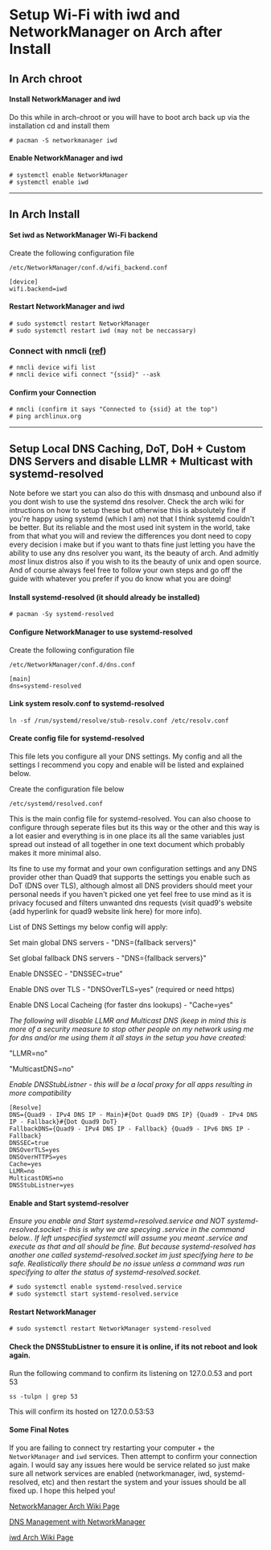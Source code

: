 # Setup Wi-Fi with iwd and NetworkManager on Arch after Install

## In Arch chroot

#### Install NetworkManager and iwd

Do this while in arch-chroot or you will have to boot arch back up via the installation cd and install them

```
# pacman -S networkmanager iwd
```

#### Enable NetworkManager and iwd

```
# systemctl enable NetworkManager
# systemctl enable iwd
```

---

## In Arch Install

#### Set iwd as NetworkManager Wi-Fi backend

Create the following configuration file

`/etc/NetworkManager/conf.d/wifi_backend.conf`

```
[device]
wifi.backend=iwd
```

#### Restart NetworkManager and iwd

```
# sudo systemctl restart NetworkManager
# sudo systemctl restart iwd (may not be neccassary)
```

### Connect with nmcli ([ref](https://wiki.archlinux.org/title/NetworkManager#nmcli_examples))

```
# nmcli device wifi list
# nmcli device wifi connect "{ssid}" --ask
```

#### Confirm your Connection

```
# nmcli (confirm it says "Connected to {ssid} at the top")
# ping archlinux.org
```

---

## Setup Local DNS Caching, DoT, DoH + Custom DNS Servers and disable LLMR + Multicast with systemd-resolved

Note before we start you can also do this with dnsmasq and unbound also if you dont wish to use the systemd dns resolver. Check the arch wiki for intructions on how to setup these but otherwise this is absolutely fine if you're happy using systemd (which I am) not that I think systemd couldn't be better. But its reliable and the most used init system in the world, take from that what you will and review the differences you dont need to copy every decision i make but if you want to thats fine just letting you have the ability to use any dns resolver you want, its the beauty of arch. And admitly *most* linux distros also if you wish to its the beauty of unix and open source. And of course always feel free to follow your own steps and go off the guide with whatever you prefer if you do know what you are doing!

#### Install systemd-resolved (it should already be installed)

```
# pacman -Sy systemd-resolved
```

#### Configure NetworkManager to use systemd-resolved

Create the following configuration file

`/etc/NetworkManager/conf.d/dns.conf`

```
[main]
dns=systemd-resolved
```

#### Link system resolv.conf to systemd-resolved

`ln -sf /run/systemd/resolve/stub-resolv.conf /etc/resolv.conf`

#### Create config file for systemd-resolved

This file lets you configure all your DNS settings.
My config and all the settings I recommend you copy and enable will be listed and explained below.

Create the configuration file below

`/etc/systemd/resolved.conf`

This is the main config file for systemd-resolved. You can also choose to configure through seperate files but its this way or the other and this way is a lot easier and everything is in one place its all the same variables just spread out instead of all together in one text document which probably makes it more minimal also.

Its fine to use my format and your own configuration settings and any DNS provider other than Quad9 that supports the settings you enable such as DoT (DNS over TLS), although almost all DNS providers should meet your personal needs if you haven't picked one yet feel free to use mind as it is privacy focused and filters unwanted dns requests (visit quad9's website {add hyperlink for quad9 website link here} for more info).

List of DNS Settings my below config will apply:

Set main global DNS servers - "DNS={fallback servers}"

Set global fallback DNS servers - "DNS={fallback servers}"

Enable DNSSEC - "DNSSEC=true"

Enable DNS over TLS - "DNSOverTLS=yes" (required or need https)

Enable DNS Local Cacheing (for faster dns lookups) - "Cache=yes"

*The following will disable LLMR and Multicast DNS (keep in mind this is more of a security measure to stop other people on my network using me for dns and/or me using them it all stays in the setup you have created:*

"LLMR=no"

"MulticastDNS=no"

*Enable DNSStubListner - this will be a local proxy for all apps resulting in more compatibility*

```
[Resolve]
DNS={Quad9 - IPv4 DNS IP - Main}#{Dot Quad9 DNS IP} {Quad9 - IPv4 DNS IP - Fallback}#{Dot Quad9 DoT}
FallbackDNS={Quad9 - IPv4 DNS IP - Fallback} {Quad9 - IPv6 DNS IP - Fallback}
DNSSEC=true
DNSOverTLS=yes
DNSOverHTTPS=yes
Cache=yes
LLMR=no
MulticastDNS=no
DNSStubListner=yes
```

#### Enable and Start systemd-resolver

*Ensure you enable and Start systemd=resolved.service and NOT systemd-resolved.socket - this is why we are specying .service in the command below.. If left unspecified systemctl will assume you meant .service and execute as that and all should be fine. But because systemd-resolved has another one called systemd-resolved.socket im just specifying here to be safe. Realistically there should be no issue unless a command was run specifying to alter the status of systemd-resolved.socket.*

```
# sudo systemctl enable systemd-resolved.service
# sudo systemctl start systemd-resolved.service
```

#### Restart NetworkManager

```
# sudo systemctl restart NetworkManager systemd-resolved
```

#### Check the DNSStubListner to ensure it is online, if its not reboot and look again.

Run the following command to confirm its listening on 127.0.0.53 and port 53

`ss -tulpn | grep 53`

This will confirm its hosted on 127.0.0.53:53

#### Some Final Notes

If you are failing to connect try restarting your computer + the `NetworkManager` and `iwd` services. Then attempt to confirm your connection again. I would say any issues here would be service related so just make sure all network services are enabled (networkmanager, iwd, systemd-resolved, etc) and then restart the system and your issues should be all fixed up. I hope this helped you!

[NetworkManager Arch Wiki Page](https://wiki.archlinux.org/title/NetworkManager)

[DNS Management with NetworkManager](https://wiki.archlinux.org/title/NetworkManager#DNS_management)

[iwd Arch Wiki Page](https://wiki.archlinux.org/title/Iwd#iwctl)

